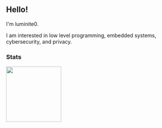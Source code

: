 ## Hello!

I'm luminite0.


I am interested in low level programming, embedded systems, cybersecurity, and privacy.
<br>
### Stats
<a href="https://github.com/luminite0?tab=repositories">
  <img height=150 align="center" src="https://github-readme-stats.vercel.app/api/top-langs/?username=luminite0&theme=blue_navy&layout=compact&langs_count=8&card_width=400&hide_border=true">
</a>
